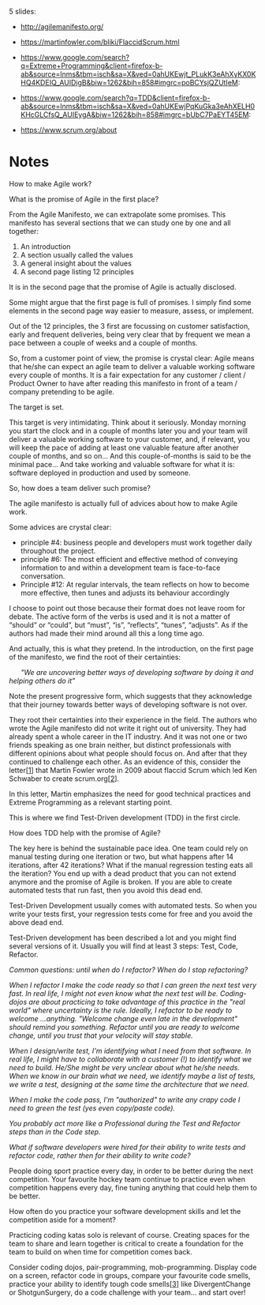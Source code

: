 5 slides:

- http://agilemanifesto.org/

- https://martinfowler.com/bliki/FlaccidScrum.html

- https://www.google.com/search?q=Extreme+Programming&client=firefox-b-ab&source=lnms&tbm=isch&sa=X&ved=0ahUKEwjt_PLukK3eAhXyKX0KHQ4KDEIQ_AUIDigB&biw=1262&bih=858#imgrc=poBCYsjQZUtIeM:

- https://www.google.com/search?q=TDD&client=firefox-b-ab&source=lnms&tbm=isch&sa=X&ved=0ahUKEwjPqKuGka3eAhXELH0KHcGLCfsQ_AUIEygA&biw=1262&bih=858#imgrc=bUbC7PaEYT45EM:

- https://www.scrum.org/about

# Notes

How to make Agile work?

What is the promise of Agile in the first place?

From the Agile Manifesto, we can extrapolate some promises. This manifesto has several sections that we can study one by one and all together:
1. An introduction
2. A section usually called the values
3. A general insight about the values
4. A second page listing 12 principles

It is in the second page that the promise of Agile is actually disclosed. 

Some might argue that the first page is full of promises. I simply find some elements in the second page way easier to measure, assess, or implement.

Out of the 12 principles, the 3 first are focussing on customer satisfaction, early and frequent deliveries, being very clear that by frequent we mean a pace between a couple of weeks and a couple of months.

So, from a customer point of view, the promise is crystal clear: Agile means that he/she can expect an agile team to deliver a valuable working software every couple of months. It is a fair expectation for any customer / client / Product Owner to have after reading this manifesto in front of a team / company pretending to be agile.

The target is set. 

This target is very intimidating. Think about it seriously. Monday morning you start the clock and in a couple of months later you and your team will deliver a valuable working software to your customer, and, if relevant, you will keep the pace of adding at least one valuable feature after another couple of months, and so on… And this couple-of-months is said to be the minimal pace… And take working and valuable software for what it is: software deployed in production and used by someone.

So, how does a team deliver such promise?

The agile manifesto is actually full of advices about how to make Agile work.

Some advices are crystal clear: 
* principle #4: business people and developers must work together daily throughout the project. 
* principle #6: The most efficient and effective method of conveying information to and within a development team is face-to-face conversation.
* Principle #12: At regular intervals, the team reflects on how to become more effective, then tunes and adjusts its behaviour accordingly

I choose to point out those because their format does not leave room for debate. The active form of the verbs is used and it is not a matter of “should” or “could”, but “must”, “is”, “reflects”, “tunes”, “adjusts”. As if the authors had made their mind around all this a long time ago. 

And actually, this is what they pretend. In the introduction, on the first page of the manifesto, we find the root of their certainties: 

&nbsp;&nbsp;&nbsp;&nbsp;&nbsp;&nbsp;_"We are uncovering better ways of developing software by doing it and helping others do it”_  

Note the present progressive form, which suggests that they acknowledge that their journey towards better ways of developing software is not over.

They root their certainties into their experience in the field. The authors who wrote the Agile manifesto did not write it right out of university. They had already spent a whole career in the IT industry. And it was not one or two friends speaking as one brain neither, but distinct professionals with different opinions about what people should focus on. And after that they continued to challenge each other. As an evidence of this, consider the letter[[1]] that Martin Fowler wrote in 2009 about flaccid Scrum which led Ken Schwaber to create scrum.org[[2]].

In this letter, Martin emphasizes the need for good technical practices and Extreme Programming as a relevant starting point.

This is where we find Test-Driven development (TDD) in the first circle.

How does TDD help with the promise of Agile?

The key here is behind the sustainable pace idea. One team could rely on manual testing during one iteration or two, but what happens after 14 iterations, after 42 iterations? What if the manual regression testing eats all the iteration? You end up with a dead product that you can not extend anymore and the promise of Agile is broken. If you are able to create automated tests that run fast, then you avoid this dead end.

Test-Driven Development usually comes with automated tests. So when you write your tests first, your regression tests come for free and you avoid the above dead end.

Test-Driven development has been described a lot and you might find several versions of it. Usually you will find at least 3 steps: Test, Code, Refactor.

_Common questions: until when do I refactor? When do I stop refactoring?_

_When I refactor I make the code ready so that I can green the next test very fast. In real life, I might not even know what the next test will be. Coding-dojos are about practicing to take advantage of this practice in the "real world" where uncertainty is the rule. Ideally, I refactor to be ready to welcome ...anything. "Welcome change even late in the development" should remind you something. Refactor until you are ready to welcome change, until you trust that your velocity will stay stable._

_When I design/write test, I'm identifying what I need from that software. In real life, I might have to collaborate with a customer (!) to identify what we need to build. He/She might be very unclear about what he/she needs. When we know in our brain what we need, we identify maybe a list of tests, we write a test, designing at the same time the architecture that we need._

_When I make the code pass, I'm "authorized" to write any crapy code I need to green the test (yes even copy/paste code)._

_You probably act more like a Professional during the Test and Refactor steps than in the Code step._

_What if software developers were hired for their ability to write tests and refactor code, rather then for their ability to write code?_


People doing sport practice every day, in order to be better during the next competition. Your favourite hockey team continue to practice even when competition happens every day, fine tuning anything that could help them to be better.

How often do you practice your software development skills and let the competition aside for a moment?

Practicing coding katas solo is relevant of course. Creating spaces for the team to share and learn together is critical to create a foundation for the team to build on when time for competition comes back.

Consider coding dojos, pair-programming, mob-programming. Display code on a screen, refactor code in groups, compare your favourite code smells, practice your ability to identify tough code smells[[3]] like DivergentChange or ShotgunSurgery, do a code challenge with your team… and start over!


[1]:https://martinfowler.com/bliki/FlaccidScrum.html
[2]:https://www.scrum.org/about
[3]:https://refactoring.guru/refactoring/smells



